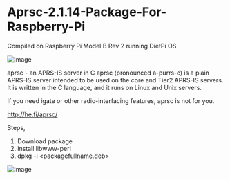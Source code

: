 # Aprsc-2.1.14-Package-For-Raspberry-Pi



Compiled on Raspberry Pi Model B Rev 2 running DietPi OS



![image](https://github.com/9M2PJU/Aprsc-2.1.14-Package-For-Raspberry-Pi/assets/991353/1926780c-c26c-49ea-87f3-89f9e79de4ee)


aprsc - an APRS-IS server in C
aprsc (pronounced a-purrs-c) is a plain APRS-IS server intended to be used on the core and Tier2 APRS-IS servers. It is written in the C language, and it runs on Linux and Unix servers.

If you need igate or other radio-interfacing features, aprsc is not for you.

http://he.fi/aprsc/

Steps,

1. Download package
2. install libwww-perl
3. dpkg -i <packagefullname.deb>

![image](https://github.com/9M2PJU/Aprsc-2.1.14-Package-For-Raspberry-Pi/assets/991353/d1d389da-e6c6-4634-bb4b-ef6e976d0bbf)


   



